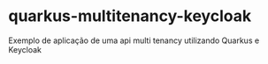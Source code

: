 # quarkus-multitenancy-keycloak
Exemplo de aplicação de uma api multi tenancy utilizando Quarkus e Keycloak
